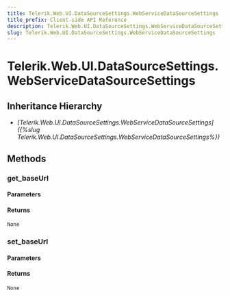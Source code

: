 ```yaml
---
title: Telerik.Web.UI.DataSourceSettings.WebServiceDataSourceSettings
title_prefix: Client-side API Reference
description: Telerik.Web.UI.DataSourceSettings.WebServiceDataSourceSettings
slug: Telerik.Web.UI.DataSourceSettings.WebServiceDataSourceSettings
---
```


# Telerik.Web.UI.DataSourceSettings.WebServiceDataSourceSettings  

## Inheritance Hierarchy

* *[Telerik.Web.UI.DataSourceSettings.WebServiceDataSourceSettings]({%slug Telerik.Web.UI.DataSourceSettings.WebServiceDataSourceSettings%})*


## Methods

###  get_baseUrl

#### Parameters

#### Returns

`None` 

### set_baseUrl

#### Parameters

#### Returns

`None` 




